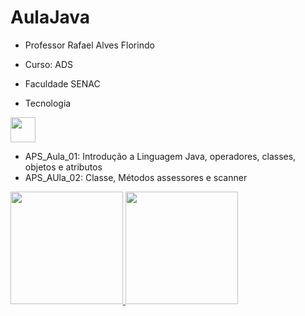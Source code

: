 # AulaJava
- Professor Rafael Alves Florindo
- Curso: ADS
- Faculdade SENAC

- Tecnologia
<img loading="lazy" src="https://cdn.jsdelivr.net/gh/devicons/devicon/icons/java/java-original.svg" width="40" height="40"/> 

- APS_Aula_01: Introdução a Linguagem Java, operadores, classes, objetos e atributos
- APS_AUla_02: Classe, Métodos assessores e scanner

<div>
<a href="https://github.com/rafaelflorindo">
<img loading="lazy" height="180em" src="https://github-readme-stats.vercel.app/api/top-langs/?username=rafaelflorindo&layout=compact&langs_count=7&theme=dracula"/>
<img loading="lazy" height="180em" src="https://github-readme-stats.vercel.app/api?username=rafaelflorindo&show_icons=true&theme=dracula&include_all_commits=true&count_private=true"/>
</div>
